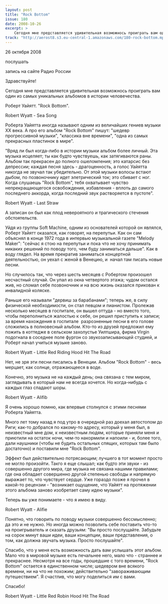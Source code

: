 ```yaml
---
layout: post
title: "Rock Bottom"
issue: 180
date: 2008-10-26
excerpt: >
    Сегодня мне представляется удивительная возможнось проиграть вам один из самых уникальных альбомов в истории человечества.
track: "http://aerost8.s3.eu-central-1.amazonaws.com/180-rock-bottom.mp3"
---
```


26 октября 2008

послушать

запись на сайте Радио России

Здравствуйте!

Сегодня мне представляется удивительная возможнось проиграть вам один из самых уникальных альбомов в истории человечества.

Роберт Уайятт. "Rock Bottom".

Robert Wyatt - Sea Song

Роберта Уайятта иногда называют одним из величайших гениев музыки XX века. А про его альбом "Rock Bottom" пишут: "шедевр прогрессивной музыки", "классика вне времени", "одна из самых прекрасных пластинок в мире".

"Вряд ли был когда-либо в истории музыки альбом более личный. Эта музыка исцеляет; ты как будто чувствуешь, как затягиваются раны. Альбом так прекрасен до полного ошеломления; это катарсис без депрессии; каждая песня здесь - драгоценность, а голос Уайятта никогда не звучал так убедительно. От этой музыки волосы встают дыбом, по позвоночнику идет элетрический ток; это сбивает с ног. Когда слушаешь "Rock Bottom", тебя охватывает чувство непрекращающегося освобождения, избавления - вплоть до самого последнего аккорда, когда последний звук растворяется в пустоте".

Robert Wyatt - Last Straw

А записан он был как плод невероятного и трагического стечения обстоятельств.

Уйдя из группы Soft Machine, одним из основателей которой он являлся, Роберт Уайятт оказался, как говорят, на перепутьи. Как он сам объяснял в конце 1972 года в интервью музыкальной газете "Melody Maker": "сейчас я стою на перепутьи и пока что не хочу принимать никаких решений по поводу того, чем буду заниматься дальше". Как в воду глядел. На время прекратив заниматься концертной деятельностью, он уехал с женой в Венецию, и  начал там писать новые песни.

Но случилось так, что через шесть месяцев с Робертом произошел несчастный случай. Он упал из окна четвертого этажа; чудом остался жив, но сломал себе позвоночник и на всю жизнь оказался прикован к инвалидной коляске.

Раньше его называли "дервиш за барабанами"; теперь же, в силу физической необходимости, он стал певцом и пианистом. Пролежав несколько месяцев в госпитале, он вышел оттуда - но вместо того, чтобы переполниться жалостью к себе, он решил приступить к записи; за время нахождения в госпитале  разрозненные песни в его голове сложились в полновесный альбом. Кто-то из друзей предложил ему пожить в коттедже в сельском захолустье Уилтшира, фирма Virgin подогнала в соседнее поле фургон со звукозаписывающей студией, и Роберт начал учиться музыке заново.

Robert Wyatt - Little Red Riding Hood Hit The Road

Нет, не зря эти песни писались в Венеции. Альбом "Rock Bottom" - весь мерцает, как солнце, отражающееся в воде.

Конечно, это музыка не на каждый день; она связана с тем миром, заглядывать в который нам не всегда хочется. Но когда-нибудь с каждых глаз спадают шоры.

Robert Wyatt - Alifib

Я очень хорошо помню, как впервые столнулся с этими песнями Роберта Уайятта.

Много лет тому назад я под утро в очередной раз доехал автостопом до Риги; как-то добрался по какому-то адресу, который у меня был, в неизвестный мне дом, к неизвестным людям, которые приняли меня и приютили на остаток ночи, чем-то накормили и напоили - и, более того, дали наушники (чтобы не будить остальных спящих, которых там было достаточно) и поставили мне "Rock Bottom".

Эффект был действительно потрясающим; лучшего в тот момент просто не могло произойти. Такго я еще слышал; как будто эти звуки - из совершенно другого мира, где музыка не связана нашими правилами; где она обладает совершенно другой степенью свободы и напрямую выражает то, что чувствует сердце. Уже гораздо позже я прочел в какой-то рецензии - "возникает ощущение, что Уайятт на протяжении этого альбома заново изобретает саму идею музыки".

Теперь вы уже понимаете - что я имею в виду.

Robert Wyatt - Alifie

Понятно, что говорить по поводу музыки совершенно бессмысленно; да это и не нужно. Но иногда можно позволить себе поставить что-то на проигрыватель и сказать друзьям: "Вы просто послущайте. Забудьте на сорок минут ваши идеи, ваши концепции, ваши представления, о том, как должна звучать музыка. Просто послушайте".

Спасибо, что у меня есть возможность дать вам услышать этот альбом. Мало что в мировой музыке есть печальнее него, мало что - страннее и прекраснее. Несмотря на все годы, прошедшие с того времени, "Rock Bottom" остается в единственном числе; шедевром вне всякого времени, ни на что не похожим; действительно "завораживающим путешествием". Я счастлив, что могу поделиться им с вами.

Спасибо!

Robert Wyatt - Little Red Robin Hood Hit The Road
